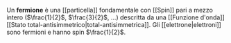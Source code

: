 Un **fermione** è una [[particella]] fondamentale con [[Spin]] pari a mezzo intero ($\frac{1}{2}$, $\frac{3}{2}$, ...) descritta da una [[Funzione d'onda]] [[Stato total-antisimmetrico|total-antisimmetrica]].  Gli [[elettrone|elettroni]] sono fermioni e hanno spin $\frac{1}{2}$.